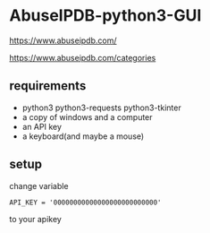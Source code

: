 # AbuseIPDB-python3-GUI

https://www.abuseipdb.com/

https://www.abuseipdb.com/categories

## requirements 
* python3 python3-requests python3-tkinter
* a copy of windows and a computer
* an API key
* a keyboard(and maybe a mouse)
## setup
change variable

    API_KEY = '00000000000000000000000000'
to your apikey
